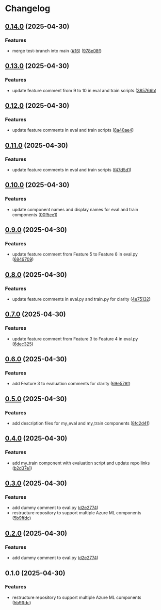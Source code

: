 # Changelog

## [0.14.0](https://github.com/kamimanzoor/azureml-components-mono/compare/my_eval-v0.13.0...my_eval-v0.14.0) (2025-04-30)


### Features

* merge test-branch into main ([#16](https://github.com/kamimanzoor/azureml-components-mono/issues/16)) ([978e08f](https://github.com/kamimanzoor/azureml-components-mono/commit/978e08f630d503c0997877d143110692402a4b30))

## [0.13.0](https://github.com/kamimanzoor/azureml-components-mono/compare/my_eval-v0.12.0...my_eval-v0.13.0) (2025-04-30)


### Features

* update feature comment from 9 to 10 in eval and train scripts ([385766b](https://github.com/kamimanzoor/azureml-components-mono/commit/385766ba4a59b18869288cebcb2f7fdc4d4a39e9))

## [0.12.0](https://github.com/kamimanzoor/azureml-components-mono/compare/my_eval-v0.11.0...my_eval-v0.12.0) (2025-04-30)


### Features

* update feature comments in eval and train scripts ([8a40ae4](https://github.com/kamimanzoor/azureml-components-mono/commit/8a40ae4df13fc3455a7dee193896ac3f4b6d5974))

## [0.11.0](https://github.com/kamimanzoor/azureml-components-mono/compare/my_eval-v0.10.0...my_eval-v0.11.0) (2025-04-30)


### Features

* update feature comments in eval and train scripts ([f47d5d1](https://github.com/kamimanzoor/azureml-components-mono/commit/f47d5d1c8c08a23adc3e7ecc0f6047e7d5986713))

## [0.10.0](https://github.com/kamimanzoor/azureml-components-mono/compare/my_eval-v0.9.0...my_eval-v0.10.0) (2025-04-30)


### Features

* update component names and display names for eval and train components ([00f5ee1](https://github.com/kamimanzoor/azureml-components-mono/commit/00f5ee1be98d39fa7f25c39ae2725dac7408efd2))

## [0.9.0](https://github.com/kamimanzoor/azureml-components-mono/compare/my_eval-v0.8.0...my_eval-v0.9.0) (2025-04-30)


### Features

* update feature comment from Feature 5 to Feature 6 in eval.py ([6849709](https://github.com/kamimanzoor/azureml-components-mono/commit/684970945a7f9466a6e07c88ddf66cbd1213453f))

## [0.8.0](https://github.com/kamimanzoor/azureml-components-mono/compare/my_eval-v0.7.0...my_eval-v0.8.0) (2025-04-30)


### Features

* update feature comments in eval.py and train.py for clarity ([4e75132](https://github.com/kamimanzoor/azureml-components-mono/commit/4e75132b7a354a4a29394ddb9c030c10decb1cda))

## [0.7.0](https://github.com/kamimanzoor/azureml-components-mono/compare/my_eval-v0.6.0...my_eval-v0.7.0) (2025-04-30)


### Features

* update feature comment from Feature 3 to Feature 4 in eval.py ([6dec325](https://github.com/kamimanzoor/azureml-components-mono/commit/6dec32502466b14f982ced29fae43056512c659b))

## [0.6.0](https://github.com/kamimanzoor/azureml-components-mono/compare/my_eval-v0.5.0...my_eval-v0.6.0) (2025-04-30)


### Features

* add Feature 3 to evaluation comments for clarity ([69e579f](https://github.com/kamimanzoor/azureml-components-mono/commit/69e579f383df929a3a5fda601c75ee92b59d8f7a))

## [0.5.0](https://github.com/kamimanzoor/azureml-components-mono/compare/my_eval-v0.4.0...my_eval-v0.5.0) (2025-04-30)


### Features

* add description files for my_eval and my_train components ([8fc2d41](https://github.com/kamimanzoor/azureml-components-mono/commit/8fc2d41960b995b8cd2e89883254b01b7f82700b))

## [0.4.0](https://github.com/kamimanzoor/azureml-components-mono/compare/my_eval-v0.3.0...my_eval-v0.4.0) (2025-04-30)


### Features

* add my_train component with evaluation script and update repo links ([b2d37e1](https://github.com/kamimanzoor/azureml-components-mono/commit/b2d37e12fb900f5928700a3e2dfa6b10902f56a3))

## [0.3.0](https://github.com/kamimanzoor/azureml-components-mono/compare/my_eval-v0.2.0...my_eval-v0.3.0) (2025-04-30)


### Features

* add dummy comment to eval.py ([d2e2774](https://github.com/kamimanzoor/azureml-components-mono/commit/d2e277467b48731a64c72e628c7c18a27f33d2bb))
* restructure repository to support multiple Azure ML components ([5b9ffdc](https://github.com/kamimanzoor/azureml-components-mono/commit/5b9ffdcd08d3f5c56b26b974cdda2608d86fda15))

## [0.2.0](https://github.com/kamimanzoor/azureml-components-mono/compare/v0.1.0...v0.2.0) (2025-04-30)


### Features

* add dummy comment to eval.py ([d2e2774](https://github.com/kamimanzoor/azureml-components-mono/commit/d2e277467b48731a64c72e628c7c18a27f33d2bb))

## 0.1.0 (2025-04-30)


### Features

* restructure repository to support multiple Azure ML components ([5b9ffdc](https://github.com/kamimanzoor/azureml-components-mono/commit/5b9ffdcd08d3f5c56b26b974cdda2608d86fda15))
